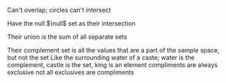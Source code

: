 Can't overlap; circles can't intersect

Have the null $\null$ set as their intersection

Their union is the sum of all separate sets

Their complement set is all the values that are a part of the sample space, but not the set 
	Like the surrounding water of a caste; water is the complement, castle is the set, king is an element
	compliments are always exclusive
		not all exclusives are compliments

